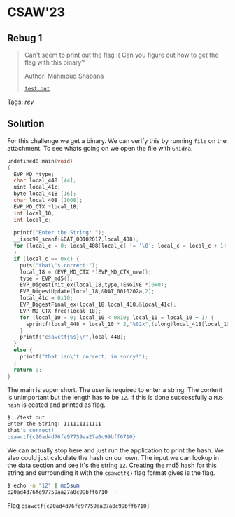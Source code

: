 # CSAW'23

## Rebug 1

> 
> Can't seem to print out the flag :( Can you figure out how to get the flag with this binary?
>
>  Author: Mahmoud Shabana
>
> [`test.out`](test.out)

Tags: _rev_

## Solution
For this challenge we get a binary. We can verify this by running `file` on the attachment. To see whats going on we open the file with `Ghidra`.

```c
undefined8 main(void)
{
  EVP_MD *type;
  char local_448 [44];
  uint local_41c;
  byte local_418 [16];
  char local_408 [1008];
  EVP_MD_CTX *local_18;
  int local_10;
  int local_c;
  
  printf("Enter the String: ");
  __isoc99_scanf(&DAT_00102017,local_408);
  for (local_c = 0; local_408[local_c] != '\0'; local_c = local_c + 1) {
  }
  if (local_c == 0xc) {
    puts("that\'s correct!");
    local_18 = (EVP_MD_CTX *)EVP_MD_CTX_new();
    type = EVP_md5();
    EVP_DigestInit_ex(local_18,type,(ENGINE *)0x0);
    EVP_DigestUpdate(local_18,&DAT_0010202a,2);
    local_41c = 0x10;
    EVP_DigestFinal_ex(local_18,local_418,&local_41c);
    EVP_MD_CTX_free(local_18);
    for (local_10 = 0; local_10 < 0x10; local_10 = local_10 + 1) {
      sprintf(local_448 + local_10 * 2,"%02x",(ulong)local_418[local_10]);
    }
    printf("csawctf{%s}\n",local_448);
  }
  else {
    printf("that isn\'t correct, im sorry!");
  }
  return 0;
}
```

The main is super short. The user is required to enter a string. The content is unimportant but the length has to be `12`. If this is done successfully a `MD5 hash` is ceated and printed as flag.

```bash
$ ./test.out
Enter the String: 111111111111
that's correct!
csawctf{c20ad4d76fe97759aa27a0c99bff6710}
```

We can actually stop here and just run the application to print the hash. We also could just calculate the hash on our own. The input we can lookup in the data section and see it's the string `12`. Creating the md5 hash for this string and surrounding it with the `csawctf{}` flag format gives is the flag.

```bash
$ echo -n "12" | md5sum
c20ad4d76fe97759aa27a0c99bff6710  -
```

Flag `csawctf{c20ad4d76fe97759aa27a0c99bff6710}`